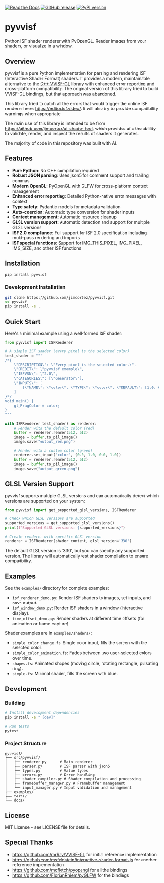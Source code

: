 [![Read the Docs](https://readthedocs.org/projects/pyvvisf/badge/?version=latest)](https://pyvvisf.readthedocs.io/)
[![GitHub release](https://img.shields.io/github/v/release/jimcortez/pyvvisf?style=flat)](https://github.com/jimcortez/pyvvisf/releases)
[![PyPI version](https://img.shields.io/pypi/v/pyvvisf.svg)](https://pypi.org/project/pyvvisf/)

# pyvvisf

Python ISF shader renderer with PyOpenGL. Render images from your shaders, or visualize in a window.

## Overview

pyvvisf is a pure Python implementation for parsing and rendering ISF (Interactive Shader Format) shaders. It provides a modern, maintainable alternative to the [C++ VVISF-GL](https://github.com/mrRay/VVISF-GL) library with enhanced error reporting and cross-platform compatibility. The original version of this library tried to build VVISF-GL bindings, but that approach was abandoned.

This library tried to catch all the errors that would trigger the online ISF renderer here: https://editor.isf.video/. It will also try to provide compatibility warnings when appropriate.

The main use of this library is intended to be from https://github.com/jimcortez/ai-shader-tool, which provides ai's the ablility to validate, render, and inspect the results of shaders it generates.

The majority of code in this repository was built with AI.

## Features

- **Pure Python**: No C++ compilation required
- **Robust JSON parsing**: Uses json5 for comment support and trailing commas
- **Modern OpenGL**: PyOpenGL with GLFW for cross-platform context management
- **Enhanced error reporting**: Detailed Python-native error messages with context
- **Type safety**: Pydantic models for metadata validation
- **Auto-coercion**: Automatic type conversion for shader inputs
- **Context management**: Automatic resource cleanup
- **GLSL version support**: Automatic detection and support for multiple GLSL versions
- **ISF 2.0 compliance**: Full support for ISF 2.0 specification including multi-pass rendering and imports
- **ISF special functions**: Support for IMG_THIS_PIXEL, IMG_PIXEL, IMG_SIZE, and other ISF functions

## Installation

```bash
pip install pyvvisf
```

### Development Installation

```bash
git clone https://github.com/jimcortez/pyvvisf.git
cd pyvvisf
pip install -e .
```

## Quick Start

Here's a minimal example using a well-formed ISF shader:

```python
from pyvvisf import ISFRenderer

# A simple ISF shader (every pixel is the selected color)
test_shader = """
/*{
    \"DESCRIPTION\": \"Every pixel is the selected color.\",
    \"CREDIT\": \"pyvvisf example\",
    \"ISFVSN\": \"2.0\",
    \"CATEGORIES\": [\"Generator\"],
    \"INPUTS\": [
        {\"NAME\": \"color\", \"TYPE\": \"color\", \"DEFAULT\": [1.0, 0.0, 0.0, 1.0]}
    ]
}*/
void main() {
    gl_FragColor = color;
}
"""

with ISFRenderer(test_shader) as renderer:
    # Render with the default color (red)
    buffer = renderer.render(512, 512)
    image = buffer.to_pil_image()
    image.save("output_red.png")

    # Render with a custom color (green)
    renderer.set_input("color", (0.0, 1.0, 0.0, 1.0))
    buffer = renderer.render(512, 512)
    image = buffer.to_pil_image()
    image.save("output_green.png")
```

## GLSL Version Support

pyvvisf supports multiple GLSL versions and can automatically detect which versions are supported on your system:

```python
from pyvvisf import get_supported_glsl_versions, ISFRenderer

# Check which GLSL versions are supported
supported_versions = get_supported_glsl_versions()
print(f"Supported GLSL versions: {supported_versions}")

# Create renderer with specific GLSL version
renderer = ISFRenderer(shader_content, glsl_version='330')
```

The default GLSL version is '330', but you can specify any supported version. The library will automatically test shader compilation to ensure compatibility.

## Examples

See the `examples/` directory for complete examples:

- `isf_renderer_demo.py`: Render ISF shaders to images, set inputs, and save output.
- `isf_window_demo.py`: Render ISF shaders in a window (interactive display).
- `time_offset_demo.py`: Render shaders at different time offsets (for animation or frame capture).

Shader examples are in `examples/shaders/`:

- `simple_color_change.fs`: Single color input, fills the screen with the selected color.
- `simple_color_animation.fs`: Fades between two user-selected colors over time.
- `shapes.fs`: Animated shapes (moving circle, rotating rectangle, pulsating ring).
- `simple.fs`: Minimal shader, fills the screen with blue.

## Development

### Building

```bash
# Install development dependencies
pip install -e ".[dev]"

# Run tests
pytest
```

### Project Structure

```
pyvvisf/
├── src/pyvvisf/
│   ├── renderer.py      # Main renderer
│   ├── parser.py        # ISF parser with json5
│   ├── types.py         # Value types
│   ├── errors.py        # Error handling
│   ├── shader_compiler.py # Shader compilation and processing
│   ├── framebuffer_manager.py # Framebuffer management
│   └── input_manager.py # Input validation and management
├── examples/
├── tests/
└── docs/
```

## License

MIT License - see LICENSE file for details.

## Special Thanks

- https://github.com/mrRay/VVISF-GL for initial reference implementation
- https://github.com/msfeldstein/interactive-shader-format-js for another reference implementation
- https://github.com/mcfletch/pyopengl for all the bindings
- https://github.com/FlorianRhiem/pyGLFW for the bindings